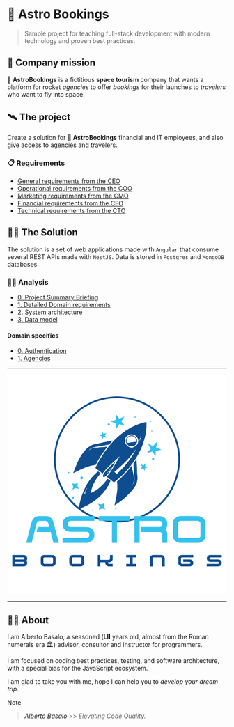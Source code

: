 # 🚀 Astro Bookings

> Sample project for teaching full-stack development with modern technology and proven best practices.

## 📡 Company mission

**🚀 AstroBookings** is a fictitious **space tourism** company that wants a platform for rocket _agencies_ to offer _bookings_ for their launches to _travelers_ who want to fly into space.

## 🛰️ The project

Create a solution for **🚀 AstroBookings** financial and IT employees, and also give access to agencies and travelers.

### 📋 Requirements

- [General requirements from the CEO](./0-requirements/1-AstroBookings-General_requirements-CEO-letter.md)
- [Operational requirements from the COO](./0-requirements/2-AstroBookings-Operational_requirements-COO-letter.md)
- [Marketing requirements from the CMO](./0-requirements/3-AstroBookings-Marqueting_requirements-CMO-letter.md)
- [Financial requirements from the CFO](./0-requirements/4-AstroBookings-Financial_requirements-CFO-letter.md)
- [Technical requirements from the CTO](./0-requirements/5-AstroBookings-Technical_requirements-CTO-letter.md)

## 🧑‍💻 The Solution

The solution is a set of web applications made with `Angular` that consume several REST APIs made with `NestJS`. Data is stored in `Postgres` and `MongoDB` databases.

### 🧑‍🔬 Analysis

- [0. Project Summary Briefing](./1-analysis/0-astrobookings-project-briefing.md)
- [1. Detailed Domain requirements](./1-analysis/1-astrobookings-domain-requirements.md)
- [2. System architecture](./1-analysis/2-astrobookings-system-architecture.md)
- [3. Data model](./1-analysis/3-astrobookings-erd.md)

#### Domain specifics

- [0. Authentication](./1-analysis/5_0-astrobookings-authentication-domain.md)
- [1. Agencies](./1-analysis/5_1-astrobookings-agency-management-domain.md)

---

![Astro Bookings Logo](../AstroBookings.png)

<!-- ## [📚 Project wiki](https://github.com/AstroBookings/.github/wiki)

Documentation relative to the project (requirements, design, coding guides, user manual...) -->

---

## 👨‍🚀 About

I am Alberto Basalo, a seasoned (**LII** years old, almost from the Roman numerals era 🏛️) advisor, consultor and instructor for programmers.

I am focused on coding best practices, testing, and software architecture, with a special bias for the JavaScript ecosystem.

I am glad to take you with me, hope I can help you to _develop your dream trip._

> [!NOTE]
>
> > _[Alberto Basalo](https://github.com/albertobasalo)_ >> _Elevating Code Quality._

